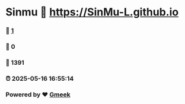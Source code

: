 # Sinmu :link: https://SinMu-L.github.io 
### :page_facing_up: [1](https://SinMu-L.github.io/tag.html) 
### :speech_balloon: 0 
### :hibiscus: 1391 
### :alarm_clock: 2025-05-16 16:55:14 
### Powered by :heart: [Gmeek](https://github.com/Meekdai/Gmeek)
